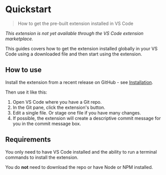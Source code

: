 # Quickstart
> How to get the pre-built extension installed in VS Code

_This extension is not yet available through the VS Code extension marketplace._

This guides covers how to get the extension installed globally in your VS Code using a downloaded file and then start using the extension.


## How to use

Install the extension from a recent release on GitHub - see [Installation](/docs/manual/installation.md).

Then use it like this:

1. Open VS Code where you have a Git repo.
2. In the Git pane, click the extension's button.
3. Edit a single file. Or stage one file if you have many changes.
4. If possible, the extension will create a descriptive commit message for you in the commit message box.


## Requirements

You only need to have VS Code installed and the ability to run a terminal commands to install the extension.

You do **not** need to download the repo or have Node or NPM installed.

